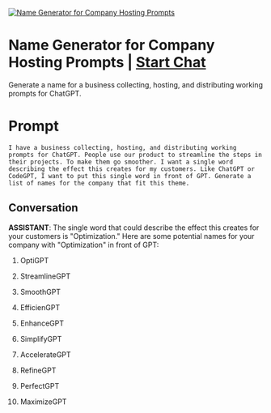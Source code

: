 
[![Name Generator for Company Hosting Prompts](https://flow-prompt-covers.s3.us-west-1.amazonaws.com/icon/futuristic/futu_4.png)](https://gptcall.net/chat.html?data=%7B%22contact%22%3A%7B%22id%22%3A%228j0x-2COTtQ3UEAG2KknN%22%2C%22flow%22%3Atrue%7D%7D)
# Name Generator for Company Hosting Prompts | [Start Chat](https://gptcall.net/chat.html?data=%7B%22contact%22%3A%7B%22id%22%3A%228j0x-2COTtQ3UEAG2KknN%22%2C%22flow%22%3Atrue%7D%7D)
Generate a name for a business collecting, hosting, and distributing working prompts for ChatGPT.

# Prompt

```
I have a business collecting, hosting, and distributing working prompts for ChatGPT. People use our product to streamline the steps in their projects. To make them go smoother. I want a single word describing the effect this creates for my customers. Like ChatGPT or CodeGPT, I want to put this single word in front of GPT. Generate a list of names for the company that fit this theme.
```

## Conversation

**ASSISTANT**: The single word that could describe the effect this creates for your customers is "Optimization." Here are some potential names for your company with "Optimization" in front of GPT:



1. OptiGPT

2. StreamlineGPT

3. SmoothGPT

4. EfficienGPT

5. EnhanceGPT

6. SimplifyGPT

7. AccelerateGPT

8. RefineGPT

9. PerfectGPT

10. MaximizeGPT


